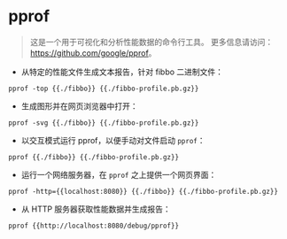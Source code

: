 # pprof

> 这是一个用于可视化和分析性能数据的命令行工具。
> 更多信息请访问：<https://github.com/google/pprof>。

- 从特定的性能文件生成文本报告，针对 fibbo 二进制文件：

`pprof -top {{./fibbo}} {{./fibbo-profile.pb.gz}}`

- 生成图形并在网页浏览器中打开：

`pprof -svg {{./fibbo}} {{./fibbo-profile.pb.gz}}`

- 以交互模式运行 pprof，以便手动对文件启动 `pprof`：

`pprof {{./fibbo}} {{./fibbo-profile.pb.gz}}`

- 运行一个网络服务器，在 `pprof` 之上提供一个网页界面：

`pprof -http={{localhost:8080}} {{./fibbo}} {{./fibbo-profile.pb.gz}}`

- 从 HTTP 服务器获取性能数据并生成报告：

`pprof {{http://localhost:8080/debug/pprof}}`
